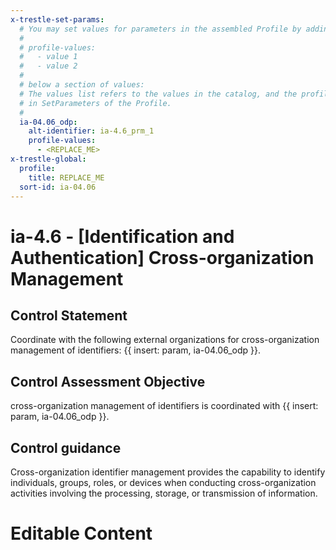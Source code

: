 ```yaml
---
x-trestle-set-params:
  # You may set values for parameters in the assembled Profile by adding
  #
  # profile-values:
  #   - value 1
  #   - value 2
  #
  # below a section of values:
  # The values list refers to the values in the catalog, and the profile-values represent values
  # in SetParameters of the Profile.
  #
  ia-04.06_odp:
    alt-identifier: ia-4.6_prm_1
    profile-values:
      - <REPLACE_ME>
x-trestle-global:
  profile:
    title: REPLACE_ME
  sort-id: ia-04.06
---
```


# ia-4.6 - \[Identification and Authentication\] Cross-organization Management

## Control Statement

Coordinate with the following external organizations for cross-organization management of identifiers: {{ insert: param, ia-04.06_odp }}.

## Control Assessment Objective

cross-organization management of identifiers is coordinated with {{ insert: param, ia-04.06_odp }}.

## Control guidance

Cross-organization identifier management provides the capability to identify individuals, groups, roles, or devices when conducting cross-organization activities involving the processing, storage, or transmission of information.

# Editable Content

<!-- Make additions and edits below -->
<!-- The above represents the contents of the control as received by the profile, prior to additions. -->
<!-- If the profile makes additions to the control, they will appear below. -->
<!-- The above markdown may not be edited but you may edit the content below, and/or introduce new additions to be made by the profile. -->
<!-- If there is a yaml header at the top, parameter values may be edited. Use --set-parameters to incorporate the changes during assembly. -->
<!-- The content here will then replace what is in the profile for this control, after running profile-assemble. -->
<!-- The current profile has no added parts for this control, but you may add new ones here. -->
<!-- Each addition must have a heading either of the form ## Control my_addition_name -->
<!-- or ## Part a. (where the a. refers to one of the control statement labels.) -->
<!-- "## Control" parts are new parts added after the statement part. -->
<!-- "## Part" parts are new parts added into the top-level statement part with that label. -->
<!-- Subparts may be added with nested hash levels of the form ### My Subpart Name -->
<!-- underneath the parent ## Control or ## Part being added -->
<!-- See https://ibm.github.io/compliance-trestle/tutorials/ssp_profile_catalog_authoring/ssp_profile_catalog_authoring for guidance. -->
